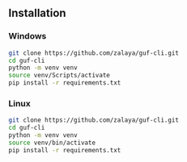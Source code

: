 ## Installation

### Windows

```bash
git clone https://github.com/zalaya/guf-cli.git
cd guf-cli
python -m venv venv
source venv/Scripts/activate
pip install -r requirements.txt
```

### Linux

```bash
git clone https://github.com/zalaya/guf-cli.git
cd guf-cli
python -m venv venv
source venv/bin/activate
pip install -r requirements.txt
```